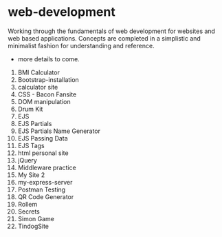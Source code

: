 # web-development

Working through the fundamentals of web development for websites and web based applications. Concepts are completed in a simplistic and minimalist fashion for understanding and reference.

- more details to come.

 1. BMI Calculator
 2. Bootstrap-installation
 3. calculator site
 4. CSS - Bacon Fansite
 5. DOM manipulation
 6. Drum Kit
 7. EJS
 8. EJS Partials
 9. EJS Partials Name Generator
10. EJS Passing Data
11. EJS Tags
12. html personal site
13. jQuery
14. Middleware practice
15. My Site 2
16. my-express-server
17. Postman Testing
18. QR Code Generator
19. Rollem
20. Secrets
21. Simon Game
22. TindogSite
